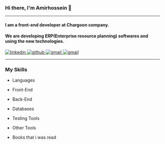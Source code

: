 ### Hi there, I'm Amirhossein 👋

---

#### I am a front-end developer at Chargoon company.

#### We are developing ERP(Enterprise resource planning) softwares and using the new technologies.

<!--
**Amirhossein-Moghadam/Amirhossein-Moghadam** is a ✨ _special_ ✨ repository because its `README.md` (this file) appears on your GitHub profile.

Here are some ideas to get you started:

- 🔭 I’m currently working on ...
- 🌱 I’m currently learning ...
- 👯 I’m looking to collaborate on ...
- 🤔 I’m looking for help with ...
- 💬 Ask me about ...
- 📫 How to reach me: ...
- 😄 Pronouns: ...
- ⚡ Fun fact: ...
-->
<a href="https://www.linkedin.com/in/amirhossein-moghadam-5b72811a9/" target="_blank">
 <img
      src="https://img.shields.io/badge/Linkedin-0e76a8?style=for-the-badge&logo=linkedin&logoColor=white"
      alt="linkedin"
/>
</a>
<a href="https://github.com/Amirhossein-Moghadam" target="_blank">
 <img
      src="https://img.shields.io/badge/GitHub-000000?style=for-the-badge&logo=GitHub&logoColor=white"
      alt="github"
/>
</a>
<a href="mailto:Amirhossein.Moghadam1370@gmail.com" target="_blank">
 <img
      src="https://img.shields.io/badge/Gmail-EA4335?style=for-the-badge&logo=gmail&logoColor=white"
      alt="gmail"
/>
</a>
<a href="mailto:Amirhossein.Moghadam1370@gmail.com" target="_blank">
 <img
      src="https://img.shields.io/badge/Medium-white?style=for-the-badge&logo=medium&logoColor=black"
      alt="gmail"
/>
</a>

---

### My Skills

- Languages

- Front-End
- Back-End
- Databases
- Testing Tools
- Other Tools
- Books that i was read
